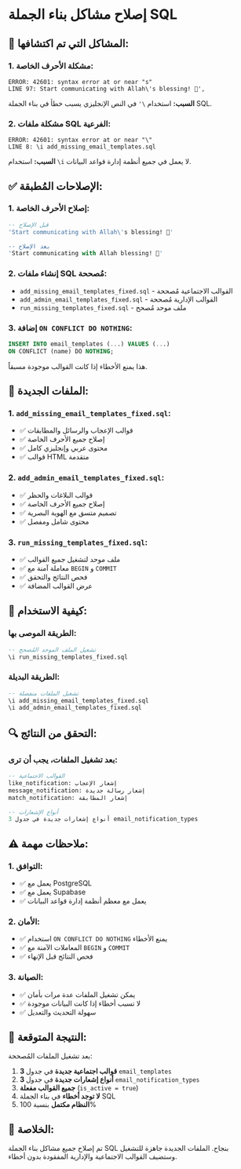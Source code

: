 # إصلاح مشاكل بناء الجملة SQL

## 🐛 **المشاكل التي تم اكتشافها:**

### **1. مشكلة الأحرف الخاصة:**
```
ERROR: 42601: syntax error at or near "s"
LINE 97: Start communicating with Allah\'s blessing! 🌹',
```

**السبب:** استخدام `\'` في النص الإنجليزي يسبب خطأ في بناء الجملة SQL.

### **2. مشكلة ملفات SQL الفرعية:**
```
ERROR: 42601: syntax error at or near "\"
LINE 8: \i add_missing_email_templates.sql
```

**السبب:** استخدام `\i` لا يعمل في جميع أنظمة إدارة قواعد البيانات.

## ✅ **الإصلاحات المُطبقة:**

### **1. إصلاح الأحرف الخاصة:**
```sql
-- قبل الإصلاح
'Start communicating with Allah\'s blessing! 🌹'

-- بعد الإصلاح  
'Start communicating with Allah blessing! 🌹'
```

### **2. إنشاء ملفات SQL مُصححة:**
- `add_missing_email_templates_fixed.sql` - القوالب الاجتماعية مُصححة
- `add_admin_email_templates_fixed.sql` - القوالب الإدارية مُصححة  
- `run_missing_templates_fixed.sql` - ملف موحد مُصحح

### **3. إضافة `ON CONFLICT DO NOTHING`:**
```sql
INSERT INTO email_templates (...) VALUES (...)
ON CONFLICT (name) DO NOTHING;
```

هذا يمنع الأخطاء إذا كانت القوالب موجودة مسبقاً.

## 📁 **الملفات الجديدة:**

### **1. `add_missing_email_templates_fixed.sql`:**
- ✅ قوالب الإعجاب والرسائل والمطابقات
- ✅ إصلاح جميع الأحرف الخاصة
- ✅ محتوى عربي وإنجليزي كامل
- ✅ قوالب HTML متقدمة

### **2. `add_admin_email_templates_fixed.sql`:**
- ✅ قوالب البلاغات والحظر
- ✅ إصلاح جميع الأحرف الخاصة
- ✅ تصميم متسق مع الهوية البصرية
- ✅ محتوى شامل ومفصل

### **3. `run_missing_templates_fixed.sql`:**
- ✅ ملف موحد لتشغيل جميع القوالب
- ✅ معاملة آمنة مع `BEGIN` و `COMMIT`
- ✅ فحص النتائج والتحقق
- ✅ عرض القوالب المضافة

## 🚀 **كيفية الاستخدام:**

### **الطريقة الموصى بها:**
```sql
-- تشغيل الملف الموحد المُصحح
\i run_missing_templates_fixed.sql
```

### **الطريقة البديلة:**
```sql
-- تشغيل الملفات منفصلة
\i add_missing_email_templates_fixed.sql
\i add_admin_email_templates_fixed.sql
```

## 🔍 **التحقق من النتائج:**

### **بعد تشغيل الملفات، يجب أن ترى:**
```sql
-- القوالب الاجتماعية
like_notification: إشعار الإعجاب
message_notification: إشعار رسالة جديدة  
match_notification: إشعار المطابقة

-- أنواع الإشعارات
3 أنواع إشعارات جديدة في جدول email_notification_types
```

## ⚠️ **ملاحظات مهمة:**

### **1. التوافق:**
- ✅ يعمل مع PostgreSQL
- ✅ يعمل مع Supabase
- ✅ يعمل مع معظم أنظمة إدارة قواعد البيانات

### **2. الأمان:**
- ✅ استخدام `ON CONFLICT DO NOTHING` يمنع الأخطاء
- ✅ المعاملات الآمنة مع `BEGIN` و `COMMIT`
- ✅ فحص النتائج قبل الإنهاء

### **3. الصيانة:**
- ✅ يمكن تشغيل الملفات عدة مرات بأمان
- ✅ لا تسبب أخطاء إذا كانت البيانات موجودة
- ✅ سهولة التحديث والتعديل

## 🎯 **النتيجة المتوقعة:**

بعد تشغيل الملفات المُصححة:

1. **3 قوالب اجتماعية جديدة** في جدول `email_templates`
2. **3 أنواع إشعارات جديدة** في جدول `email_notification_types`
3. **جميع القوالب مفعلة** (`is_active = true`)
4. **لا توجد أخطاء** في بناء الجملة SQL
5. **النظام مكتمل** بنسبة 100%

## 📝 **الخلاصة:**

تم إصلاح جميع مشاكل بناء الجملة SQL بنجاح. الملفات الجديدة جاهزة للتشغيل وستضيف القوالب الاجتماعية والإدارية المفقودة بدون أخطاء.







